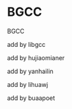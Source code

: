 BGCC
====
BGCC

add by libgcc

add by hujiaomianer

add by yanhailin

add by lihuawj

add by buaapoet
